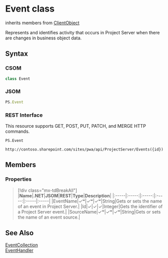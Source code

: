 [comment]: # (Name:Event)
[comment]: # (Name:Microsoft.ProjectServer.Event)
[comment]: # (Type:class)
[comment]: # (Status:Verified)

# <a name="name"></a>Event class

inherits members from [ClientObject](https://msdn.microsoft.com/en-us/library/microsoft.sharepoint.client.clientobject.aspx)<br/>

<a name="description"></a>Represents and identifies activity that occurs in Project Server when there are changes in business object data.

## <a name="syntax"></a>Syntax

### CSOM

```cs
class Event 
```
### JSOM

```javascript
PS.Event
```
### REST Interface

This resource supports GET, POST, PUT, PATCH, and MERGE HTTP commands.

```
PS.Event

http://contoso.sharepoint.com/sites/pwa/api/ProjectServer/Events({id})
```

## <a name="members"></a>Members

### <a name="properties"></a>Properties
> [!div class="mx-tdBreakAll"]
|**Name**|**.NET**|**JSOM**|**REST**|**Type**|**Description**|
|:-----|:-----:|:-----:|:-----:|:-----|:-----|
|<a name="EventName"></a>EventName|&#x2713;&#x02B7;|&#x2713;&#x02B7;|&#x2713;&#x02B7;|String|Gets or sets the name of an event in Project Server.|
|<a name="Id"></a>Id|&#x2713;|&#x2713;|&#x2713;|Integer|Gets the identifier of a Project Server event.|
|<a name="SourceName"></a>SourceName|&#x2713;&#x02B7;|&#x2713;&#x02B7;|&#x2713;&#x02B7;|String|Gets or sets the name of an event source.|

## <a name="seeAlso"></a>See Also

[EventCollection](EventCollection.md)<br/>
[EventHandler](EventHandler.md)<br/>
